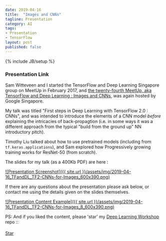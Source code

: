 ```yaml
---
date: 2019-04-16
title:  "Images and CNNs"
tagline: Presentation
category: AI
tags:
- Presentation
- TensorFlow
layout: post
published: false
---
```

{% include JB/setup %}



### Presentation Link

Sam Witteveen and I started the TensorFlow and Deep Learning Singapore group on MeetUp in February 2017,
and [the twenty-fourth MeetUp, aka TensorFlow and Deep Learning : Images and CNNs](https://www.meetup.com/TensorFlow-and-Deep-Learning-Singapore/events/260469451/),
was again hosted by Google Singapore.  

My talk was titled "First steps in Deep Learning with TensorFlow 2.0 : CNNs", 
and was intended to introduce the elements of a CNN model *before* explaining 
the intricacies of back-propagtion (i.e. in some ways it was a different approach 
from the typical "build from the ground up" NN introductory pitch).

Timothy Liu talked about how to use pretrained models (including from `tf.keras.applications`), 
and Sam explored how Progressively growing training works for ResNet-50 (from scratch).

<!--
2019-04-16_TFandDL_TF2-CNNs

"First steps in Deep Learning with TensorFlow 2.0 : CNNs" - Martin Andrews
This talk aims to cover the "something for beginners" part of our tagline - 
  motivating the building blocks of CNNs, 
  how they are trained, and 
  how the resulting model can be applied to different datasets. 
Code examples will be provided in Colab notebooks.


If we're going straight to CNNs, then perhaps :

show a CNN model in TF2
  explain the CNN kernel
    explain pooling (or sneak in via striding the convolutions?)
    explain the MLP over flat (or sneak past by narrowing to 1x1 via convolutions?)
  explain the softmax
  explain the categorical cross-entropy loss fn

explain the hierarchy of blame
  explain blame requires derivatives over generic parameterised models

fit a Convolutional(only) model to Regular MNIST
and then to alternative MNIST
  eg: NotMNIST :
    http://enakai00.hatenablog.com/entry/2016/08/02/102917
    =  http://yaroslavvb.blogspot.com/2011/09/notmnist-dataset.html
    =  Alphabet A...J

Other Possibilities : 
  eg: Cancer MNIST (?)
    https://www.kaggle.com/kmader/skin-cancer-mnist-ham10000
    =  https://dataverse.harvard.edu/dataset.xhtml?persistentId=doi:10.7910/DVN/DBW86T
    (but these are larger images, looking at the file sizes) 
  eg: Kuzushiji-MNIST (KanjiMNIST...)
    https://github.com/rois-codh/kmnist
      "KMNIST Dataset" (created by CODH), adapted from "Kuzushiji Dataset" (created by NIJL and others), doi:10.20676/00000341


Next steps : Upload pdf...  :: 2019-04-16_TFandDL_TF2-CNNs-for-Images.pdf

------

Timothy L :


I can base my talk around the keras.applications module to show how to use pre-trained networks.
1. For starters, introduction on the keras.applications module (and a overview of common networks included like ResNet, Inception etc.)
2. Code sample on using those networks for inference on ImageNet classes (no training)
(small side-thing: introduce how keras loads and saves models into h5 files)
3. Introduce briefly the idea of transfer learning, and show a simple demo (replacing the softmax layer)

For this, I'll do up the examples in Colab with TF2.0 Alpha (assuming it all works, if not I'll fall back to whatever TF is on Colab) .

---

1 + 2 sound good to me (though 'overview of ResNet and Inception' seems like a whole talk...)

3 is the TL for which we'll probably have a whole evening.  Touching on this next Tuesday could be Ok, but I'm wondering about time constraints...

---

By overview, I actually meant something like:

hey there are some models included in Keras.applications, called Inception/ResNet, 
  here are a few interesting ideas introduced by them (Inception cell, residual connections). 
  Probably two slides on Inception, another two slides on ResNet, following by a link to the papers. 

Then I’ll move on to explain that these are powerful models trained on ImageNet (small overview of that, one slide or two), which have 1000 classes. 

Regarding #3, I’ll leave out the transfer learning part then. No issues there. Just thought it’d complete the story a bit better. 

------

Sam W :

Progressive CNNs?

https://towardsdatascience.com/boost-your-cnn-image-classifier-performance-with-progressive-resizing-in-keras-a7d96da06e20

!-->



The slides for my talk (as a 400Kb PDF) are here :

<a href="http://redcatlabs.com/downloads/2019-04-16_TFandDL_TF2-CNNs-for-Images.pdf" target="_blank">
![Presentation Screenshot]({{ site.url }}/assets/img/2019-04-16_TFandDL_TF2-CNNs-for-Images_600x390.png)
</a>

If there are any questions about the presentation please ask below, 
or contact me using the details given on the slides themselves.

<a href="http://redcatlabs.com/downloads/2019-04-16_TFandDL_TF2-CNNs-for-Images.pdf" target="_blank">
![Presentation Content Example]({{ site.url }}/assets/img/2019-04-16_TFandDL_TF2-CNNs-for-Images_8_600x390.png)
</a>


PS:  And if you liked the content, please 'star' my <a href="https://github.com/mdda/deep-learning-workshop" target="_blank">Deep Learning Workshop</a> repo ::
<!-- From :: https://buttons.github.io/ -->
<!-- Place this tag where you want the button to render. -->
<span style="position:relative;top:5px;">
<a aria-label="Star mdda/deep-learning-workshop on GitHub" data-count-aria-label="# stargazers on GitHub" data-count-api="/repos/mdda/deep-learning-workshop#stargazers_count" data-count-href="/mdda/deep-learning-workshop/stargazers" data-icon="octicon-star" href="https://github.com/mdda/deep-learning-workshop" class="github-button">Star</a>
<!-- Place this tag right after the last button or just before your close body tag. -->
<script async defer id="github-bjs" src="https://buttons.github.io/buttons.js"></script>
</span>

